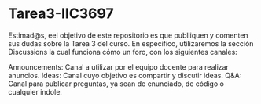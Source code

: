 # Tarea3-IIC3697
Estimad@s, eel objetivo de este repositorio es que publliquen y comenten sus dudas sobre la Tarea 3 del curso. En especifico, utilizaremos la sección Discussions la cual funciona cómo un foro, con los siguientes canales:

Announcements: Canal a utilizar por el equipo docente para realizar anuncios.
Ideas: Canal cuyo objetivo es compartir y discutir ideas.
Q&A: Canal para publicar preguntas, ya sean de enunciado, de código o cualquier indole.

